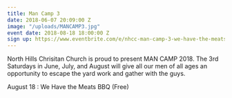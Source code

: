 ```yaml
---
title: Man Camp 3
date: 2018-06-07 20:09:00 Z
image: "/uploads/MANCAMP3.jpg"
event date: 2018-08-18 18:00:00 Z
sign up: https://www.eventbrite.com/e/nhcc-man-camp-3-we-have-the-meats-tickets-46150589656
---
```


North Hills Chrisitan Church is proud to present MAN CAMP 2018. The 3rd Saturdays in June, July, and August will give all our men of all ages an opportunity to escape the yard work and gather with the guys.

August 18 : We Have the Meats BBQ (Free)